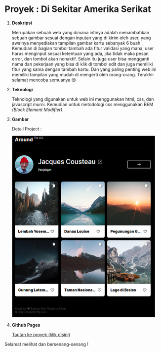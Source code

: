# Proyek : Di Sekitar Amerika Serikat

1. **Deskripsi**

   Merupakan sebuah web yang dimana intinya adalah menambahkan sebuah gambar sesuai dengan inputan yang di kirim oleh user, yang awalnya menyediakan tampilan gambar kartu sebanyak 6 buah. Kemudian di bagian tombol tambah ada fitur validasi yang mana, user harus menginput sesuai ketentuan yang ada, jika tidak maka pesan error, dan tombol akan nonaktif. Selain itu juga user bisa mengganti nama dan pekerjaan yang bisa di klik di tombol edit dan juga memiliki fitur yang sama dengan tambah kartu. Dan yang paling penting web ini memiliki tampilan yang mudah di mengerti oleh orang-orang. Terakhir selamat mencoba semuanya 😊

2. **Teknologi**

   Teknologi yang digunakan untuk web ini menggunakan html, css, dan javascript murni. Kemudian untuk metodologi css menggunakan BEM _(Block Element Modifier)_.

3. **Gambar**

   Detail Project :

   ![alt text](images/project/detailProject.PNG 'Screenshot Project')

4. **Github Pages**

   [Tautan ke proyek (klik disini)](https://salmandma.github.io/web_project_4_id_salmandma)

Selamat melihat dan bersenang-senang !

